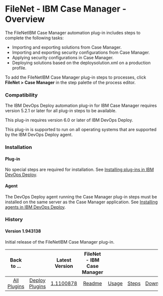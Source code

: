 
# FileNet - IBM Case Manager - Overview


The FileNetIBM Case Manager automation plug-in includes steps to complete the following tasks:

* Importing and exporting solutions from Case Manager.
* Importing and exporting security configurations from Case Manager.
* Applying security configurations in Case Manager.
* Deploying solutions based on the deploysolution.xml on a production profile.

To add the FileNetIBM Case Manager plug-in steps to processes, click **FileNet > Case Manager** in the step palette of the process editor.

### Compatibility

The IBM DevOps Deploy automation plug-in for IBM Case Manager requires version 5.2.1 or later for all plug-in steps to be available.

This plug-in requires version 6.0 or later of IBM DevOps Deploy.

This plug-in is supported to run on all operating systems that are supported by the IBM DevOps Deploy agent.

### Installation

#### Plug-in

No special steps are required for installation. See [Installing plug-ins in IBM DevOps Deploy](https://community.ibm.com/community/user/wasdevops/blogs/laurel-dickson-bull1/2022/06/13/install-plugins "Installing plug-ins in DevOps Deploy").

#### Agent

The DevOps Deploy agent running the Case Manager plug-in steps must be installed on the same server as the Case Manager application. See [Installing agents in IBM DevOps Deploy](https://www.ibm.com/support/knowledgecenter/en/SS4GSP_6.2.6/com.ibm.udeploy.install.doc/topics/agent_install_ov.html "Installing agents").

### History

#### Version 1.943138

Initial release of the FileNetIBM Case Manager plug-in.


|Back to ...||Latest Version|FileNet - IBM Case Manager ||||
| :---: | :---: | :---: | :---: | :---: | :---: | :---: |
|[All Plugins](../../index.md)|[Deploy Plugins](../README.md)|[1.1100878](https://raw.githubusercontent.com/UrbanCode/IBM-UCD-PLUGINS/main/files/FileNet-CaseManager/FileNet-CaseManager-1.1100878.zip)|[Readme](README.md)|[Usage](usage.md)|[Steps](steps.md)|[Downloads](downloads.md)|
